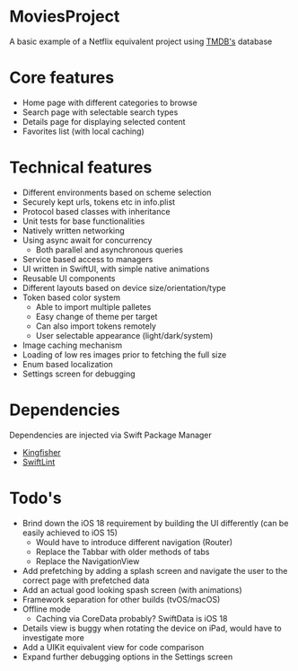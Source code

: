 # MoviesProject
A basic example of a Netflix equivalent project using [TMDB's](https://developer.themoviedb.org/docs/getting-started) database 


# Core features
- Home page with different categories to browse
- Search page with selectable search types
- Details page for displaying selected content
- Favorites list (with local caching)

# Technical features
- Different environments based on scheme selection
- Securely kept urls, tokens etc in info.plist
- Protocol based classes with inheritance
- Unit tests for base functionalities
- Natively written networking
- Using async await for concurrency
   - Both parallel and asynchronous queries 
- Service based access to managers
- UI written in SwiftUI, with simple native animations
- Reusable UI components
- Different layouts based on device size/orientation/type
- Token based color system
   - Able to import multiple palletes
   - Easy change of theme per target
   - Can also import tokens remotely
   - User selectable appearance (light/dark/system)
- Image caching mechanism
- Loading of low res images prior to fetching the full size
- Enum based localization
- Settings screen for debugging

# Dependencies
Dependencies are injected via Swift Package Manager
- [Kingfisher](https://github.com/onevcat/Kingfisher) 
- [SwiftLint](https://github.com/realm/SwiftLint)

# Todo's
- Brind down the iOS 18 requirement by building the UI differently (can be easily achieved to iOS 15) 
  - Would have to introduce different navigation (Router)
  - Replace the Tabbar with older methods of tabs 
  - Replace the NavigationView 
- Add prefetching by adding a splash screen and navigate the user to the correct page with prefetched data
- Add an actual good looking spash screen (with animations)
- Framework separation for other builds (tvOS/macOS) 
- Offline mode
  - Caching via CoreData probably? SwiftData is iOS 18
- Details view is buggy when rotating the device on iPad, would have to investigate more
- Add a UIKit equivalent view for code comparison
- Expand further debugging options in the Settings screen
